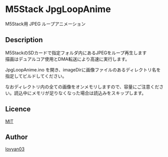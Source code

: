M5Stack JpgLoopAnime
===

M5Stack用 JPEG ループアニメーション

## Description
  
M5StackのSDカードで指定フォルダ内にあるJPEGをループ再生します  
描画はデュアルコア使用とDMA転送により高速に実行します。  
  
JpgLoopAnime.ino を開き、imageDirに画像ファイルのあるディレクトリ名を指定してビルドしてください。  
  
なおディレクトリ内の全ての画像をオンメモリしますので、容量にご注意ください。読込中にメモリが足りなくなった場合は読込みをスキップします。  
  

## Licence

[MIT](https://github.com/lovyan03/M5Stack_JpgLoopAnime/blob/master/LICENSE)  

## Author

[lovyan03](https://twitter.com/lovyan03)  
